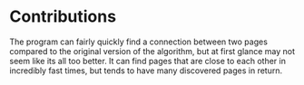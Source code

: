 # Contributions
The program can fairly quickly find a connection between two pages compared to the original version of the algorithm, but at first glance may not seem like its all too better. It can find pages that are close to each other in incredibly
fast times, but tends to have many discovered pages in return. 
